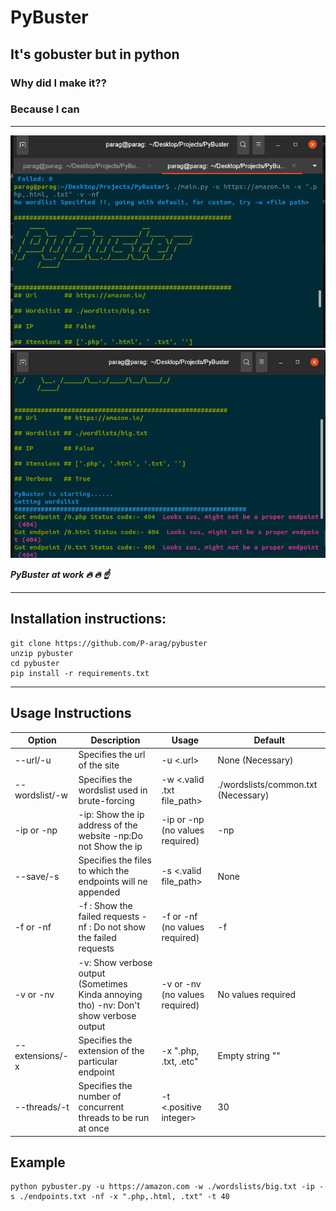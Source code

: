 # PyBuster

## It's gobuster but in python

### Why did I make it??

### Because I **can**

---

![](https://raw.githubusercontent.com/P-arag/pybuster/main/screenshots/pybuster1.jpg)
![](https://raw.githubusercontent.com/P-arag/pybuster/main/screenshots/pybuster2.jpg)

**_PyBuster at work :fire: :fire: :point_up:_**

---

## Installation instructions:

```terminal
git clone https://github.com/P-arag/pybuster
unzip pybuster
cd pybuster
pip install -r requirements.txt
```

---

## Usage Instructions

| Option          | Description                                                                           | Usage                           | Default                             |
| --------------- | ------------------------------------------------------------------------------------- | ------------------------------- | ----------------------------------- |
| --url/-u        | Specifies the url of the site                                                         | -u <.url>                       | None (Necessary)                    |
| --wordslist/-w  | Specifies the wordslist used in brute-forcing                                         | -w <.valid .txt file_path>      | ./wordslists/common.txt (Necessary) |
| -ip or -np      | -ip: Show the ip address of the website -np:Do not Show the ip                        | -ip or -np (no values required) | -np                                 |
| --save/-s       | Specifies the files to which the endpoints will ne appended                           | -s <.valid file_path>           | None                                |
| -f or -nf       | -f : Show the failed requests -nf : Do not show the failed requests                   | -f or -nf (no values required)  | -f                                  |
| -v or -nv       | -v: Show verbose output (Sometimes Kinda annoying tho) -nv: Don't show verbose output | -v or -nv (no values required)  | No values required                  |
| --extensions/-x | Specifies the extension of the particular endpoint                                    | -x ".php, .txt, .etc"           | Empty string ""                     |
| --threads/-t    | Specifies the number of concurrent threads to be run at once                          | -t <.positive integer>          | 30                                  |

## Example

```terminal
python pybuster.py -u https://amazon.com -w ./wordslists/big.txt -ip -s ./endpoints.txt -nf -x ".php,.html, .txt" -t 40
```
